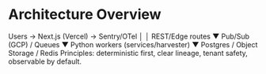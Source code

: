 # Architecture Overview
Users → Next.js (Vercel) → Sentry/OTel
                 │
                 │ REST/Edge routes
                 ▼
         Pub/Sub (GCP) / Queues
                 ▼
     Python workers (services/harvester)
                 ▼
   Postgres / Object Storage / Redis
Principles: deterministic first, clear lineage, tenant safety, observable by default.

